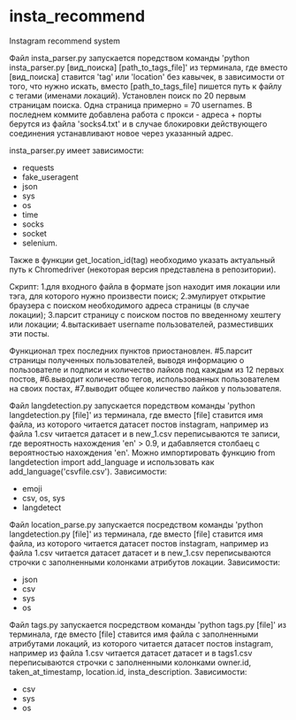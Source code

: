 # insta_recommend
Instagram recommend system

Файл insta_parser.py запускается поредством команды 'python insta_parser.py [вид_поиска] [path_to_tags_file]' из терминала, где вместо [вид_поиска] ставится 'tag' или 'location' без кавычек, в зависимости от того, что нужно искать, вместо [path_to_tags_file] пишется путь к файлу с тегами (именами локаций). Установлен поиск по 20 первым страницам поиска. Одна страница примерно = 70 usernames.
В последнем коммите добавлена работа с прокси - адреса + порты берутся из файла 'socks4.txt' и в случае блокировки действующего соединения устанавливают новое через указанный адрес.

insta_parser.py имеет зависимости:
- requests
- fake_useragent
- json
- sys
- os
- time
- socks
- socket
- selenium.

Также в функции get_location_id(tag) необходимо указать актуальный путь к Chromedriver (некоторая версия представлена в репозитории).

Скрипт: 
1.для входного файла в формате json находит имя локации или тэга, для которого нужно произвести поиск;
2.эмулирует открытие браузера с поиском необходимого адреса страницы (в случае локации);
3.парсит страницу с поиском постов по введенному хештегу или локации;
4.вытаскивает username пользователей, разместивших эти посты.

Функционал трех последних пунктов приостановлен.
#5.парсит страницы полученных пользователей, выводя информацию о пользователе и подписи и количество лайков под каждым из 12 первых постов,
#6.выводит количество тегов, использованных пользователем на своих постах,
#7.выводит общее количество лайков у пользователя.


Файл langdetection.py запускается поредством команды 'python langdetection.py [file]' из терминала, где вместо [file] ставится имя файла, из которого читается датасет постов instagram, например из файла 1.csv читается датасет и в new_1.csv переписываются те записи, где вероятность нахождения 'en' > 0.9, и дабавляется столбаец с вероятностью нахождения 'en'. Можно импортировать функцию from langdetection import add_language и использовать как add_language('csvfile.csv').
Зависимости:
- emoji
- csv, os, sys
- langdetect

Файл location_parse.py запускается посредством команды 'python langdetection.py [file]' из терминала, где вместо [file] ставится имя файла, из которого читается датасет постов instagram, например из файла 1.csv читается датасет датасет и в new_1.csv переписываются строчки с заполненными колонками атрибутов локации.
Зависимости:
- json
- csv
- sys
- os

Файл tags.py запускается посредством команды 'python tags.py [file]' из терминала, где вместо [file] ставится имя файла с заполненными атрибутами локаций, из которого читается датасет постов instagram, например из файла 1.csv читается датасет датасет и в tags1.csv переписываются строчки с заполненными колонками owner.id, taken_at_timestamp, location.id, insta_description.
Зависимости:
- csv
- sys
- os
